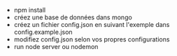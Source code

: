 <!-- Installations -->
- npm install
- créez une base de données dans mongo
- créez un fichier config.json en suivant l'exemple dans config.example.json
- modifiez config.json selon vos propres configurations
- run node server ou nodemon 